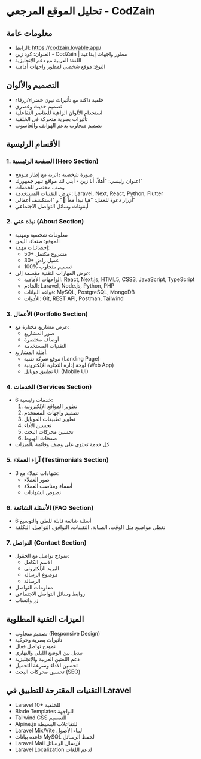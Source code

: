 # تحليل الموقع المرجعي - CodZain

## معلومات عامة
- الرابط: https://codzain.lovable.app/
- العنوان: كود زين - CodZain | مطور واجهات إبداعية
- اللغة: العربية مع دعم الإنجليزية
- النوع: موقع شخصي لمطور واجهات أمامية

## التصميم والألوان
- خلفية داكنة مع تأثيرات نيون خضراء/زرقاء
- تصميم حديث وعصري
- استخدام الألوان الزاهية للعناصر التفاعلية
- تأثيرات بصرية متحركة في الخلفية
- تصميم متجاوب يدعم الهواتف والحاسوب

## الأقسام الرئيسية

### 1. الصفحة الرئيسية (Hero Section)
- صورة شخصية دائرية مع إطار متوهج
- عنوان رئيسي: "أهلاً، أنا زين - أبني لك مواقع تبهر جمهورك!"
- وصف مختصر للخدمات
- عرض التقنيات المستخدمة: Laravel, Next, React, Python, Flutter
- أزرار دعوة للعمل: "هيا نبدأ معاً 🚀" و "استكشف أعمالي"
- أيقونات وسائل التواصل الاجتماعي

### 2. نبذة عني (About Section)
- معلومات شخصية ومهنية
- الموقع: صنعاء، اليمن
- إحصائيات مهمة:
  - 50+ مشروع مكتمل
  - 30+ عميل راضٍ
  - 100% تصميم متجاوب
- عرض المهارات التقنية مقسمة إلى:
  - الواجهات الأمامية: React, Next.js, HTML5, CSS3, JavaScript, TypeScript
  - الخادم: Laravel, Node.js, Python, PHP
  - قواعد البيانات: MySQL, PostgreSQL, MongoDB
  - الأدوات: Git, REST API, Postman, Tailwind

### 3. الأعمال (Portfolio Section)
- عرض مشاريع مختارة مع:
  - صور المشاريع
  - أوصاف مختصرة
  - التقنيات المستخدمة
- أمثلة المشاريع:
  - موقع شركة تقنية (Landing Page)
  - لوحة إدارة التجارة الإلكترونية (Web App)
  - تطبيق موبايل UI (Mobile UI)

### 4. الخدمات (Services Section)
- 6 خدمات رئيسية:
  1. تطوير المواقع الإلكترونية
  2. تصميم واجهات المستخدم
  3. تطوير تطبيقات الموبايل
  4. تحسين الأداء
  5. تحسين محركات البحث
  6. صفحات الهبوط
- كل خدمة تحتوي على وصف وقائمة بالميزات

### 5. آراء العملاء (Testimonials Section)
- 3 شهادات عملاء مع:
  - صور العملاء
  - أسماء ومناصب العملاء
  - نصوص الشهادات

### 6. الأسئلة الشائعة (FAQ Section)
- 6 أسئلة شائعة قابلة للطي والتوسيع
- تغطي مواضيع مثل الوقت، الصيانة، التقنيات، التوافق، التواصل، التكلفة

### 7. التواصل (Contact Section)
- نموذج تواصل مع الحقول:
  - الاسم الكامل
  - البريد الإلكتروني
  - موضوع الرسالة
  - الرسالة
- معلومات التواصل
- روابط وسائل التواصل الاجتماعي
- زر واتساب

## الميزات التقنية المطلوبة
- تصميم متجاوب (Responsive Design)
- تأثيرات بصرية وحركية
- نموذج تواصل فعال
- تبديل بين الوضع الليلي والنهاري
- دعم اللغتين العربية والإنجليزية
- تحسين الأداء وسرعة التحميل
- تحسين محركات البحث (SEO)

## التقنيات المقترحة للتطبيق في Laravel
- Laravel 10+ للخلفية
- Blade Templates للواجهة
- Tailwind CSS للتصميم
- Alpine.js للتفاعلات البسيطة
- Laravel Mix/Vite لبناء الأصول
- قاعدة بيانات MySQL لحفظ الرسائل
- Laravel Mail لإرسال الرسائل
- Laravel Localization لدعم اللغات

